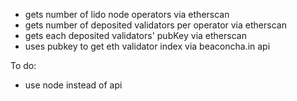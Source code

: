 - gets number of lido node operators via etherscan 
- gets number of deposited validators per operator via etherscan
- gets each deposited validators' pubKey via etherscan
- uses pubkey to get eth validator index via beaconcha.in api 

To do:
- use node instead of api


